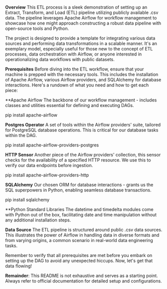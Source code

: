 **Overview**
This ETL process is a sleek demonstration of setting up an Extract, Transform, and Load (ETL) pipeline utilizing publicly available .csv data. The pipeline leverages Apache Airflow for workflow management to showcase how one might approach constructing a robust data pipeline with open-source tools and Python.

The project is designed to provide a template for integrating various data sources and performing data transformations in a scalable manner. It's an exemplary model, especially useful for those new to the concept of ETL processes, data orchestration with Airflow, or anyone interested in operationalizing data workflows with public datasets.

**Prerequisites**
Before diving into the ETL workflow, ensure that your machine is prepped with the necessary tools. This includes the installation of Apache Airflow, various Airflow providers, and SQLAlchemy for database interactions. Here's a rundown of what you need and how to get each piece:

**Apache Airflow
The backbone of our workflow management - includes classes and utilities essential for defining and executing DAGs.

pip install apache-airflow

**Postgres Operator**
A set of tools within the Airflow providers' suite, tailored for PostgreSQL database operations. This is critical for our database tasks within the DAG.

pip install apache-airflow-providers-postgres

**HTTP Sensor**
Another piece of the Airflow providers' collection, this sensor checks for the availability of a specified HTTP resource. We use this to verify our data endpoints before ingestion.

pip install apache-airflow-providers-http

**SQLAlchemy**
Our chosen ORM for database interactions - grants us the SQL superpowers in Python, enabling seamless database transactions.

pip install sqlalchemy

**Python Standard Libraries
The datetime and timedelta modules come with Python out of the box, facilitating date and time manipulation without any additional installation steps.

**Data Source**
The ETL pipeline is structured around public .csv data sources. This illustrates the power of Airflow in handling data in diverse formats and from varying origins, a common scenario in real-world data engineering tasks.

Remember to verify that all prerequisites are met before you embark on setting up the DAG to avoid any unexpected hiccups. Now, let's get that data flowing!

**Remainder**: This README is not exhaustive and serves as a starting point. Always refer to official documentation for detailed setup and configurations.
